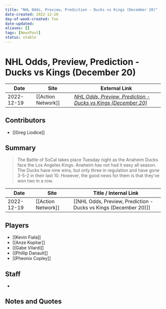 ```yaml
---
title: "NHL Odds, Preview, Prediction - Ducks vs Kings (December 20)"
date-created: 2022-12-20
day-of-week-created: Tue
date-updated: 
aliases: []
tags: [NewsPost]
status: stable
---
```


# NHL Odds, Preview, Prediction - Ducks vs Kings (December 20)

| Date       | Site               | External Link                                                                                                                                              |
| ---------- | ------------------ | ---------------------------------------------------------------------------------------------------------------------------------------------------------- |
| 2022-12-19 | [[Action Network]] | [*NHL Odds, Preview, Prediction - Ducks vs Kings (December 20)*](https://www.actionnetwork.com/nhl/nhl-odds-preview-prediction-ducks-vs-kings-december-20) |

## Contributors
- [[Greg Liodice]]

## Summary
> The Battle of SoCal takes place Tuesday night as the Anaheim Ducks face the Los Angeles Kings. Anaheim has not had it easy all season. The Ducks have nine wins, but only three in regulation and have gone 3-5-2 in their last 10. However, the good news for them is that they’ve won two in a row.

| Date       | Site               | Title / Internal Link                                            |
| ---------- | ------------------ | ---------------------------------------------------------------- |
| 2022-12-19 | [[Action Network]] | [[NHL Odds, Preview, Prediction - Ducks vs Kings (December 20)]] |

## Players
- [[Kevin Fiala]]
- [[Anze Kopitar]]
- [[Gabe Vilardi]]
- [[Phillip Danault]]
- [[Pheonix Copley]]

## Staff
- 

## Notes and Quotes

